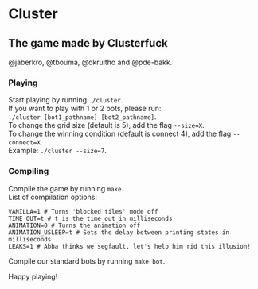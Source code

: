 # Cluster
## The game made by Clusterfuck
@jaberkro, @tbouma, @okruitho and @pde-bakk.

### Playing
Start playing by running `./cluster`.<br>
If you want to play with 1 or 2 bots, please run:<br>
`./cluster [bot1_pathname] [bot2_pathname]`.<br>
To change the grid size (default is 5), add the flag `--size=X`.<br>
To change the winning condition (default is connect 4), add the flag `--connect=X`.<br>
Example: `./cluster --size=7`.<br>

### Compiling
Compile the game by running `make`.<br>
List of compilation options:
```shell script
VANILLA=1 # Turns 'blocked tiles' mode off 
TIME_OUT=t # t is the time out in milliseconds
ANIMATION=0 # Turns the animation off
ANIMATION_USLEEP=t # Sets the delay between printing states in milliseconds
LEAKS=1 # Abba thinks we segfault, let's help him rid this illusion!
```
Compile our standard bots by running `make bot`.<br>

Happy playing!
